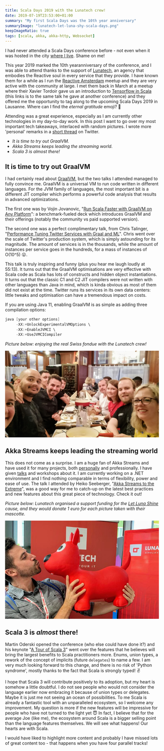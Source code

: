 ```yaml
---
title: Scala Days 2019 with the Lunatech crew!
date: 2019-07-19T23:53:00+01:00
summary: "My first Scala Days was the 10th year anniversary"
summaryImage: "lunatech-let-luna-shy-scala-days.png"
keepImageRatio: true
tags: [scala, akka, akka-http, Websocket]
---
```


I had never attended a Scala Days conference before - not even when it was hosted in the city
[where I live](http://event.scaladays.org/scaladays-amsterdam-2015). Shame on me! 

This year 2019 marked the 10th yearanniversary of the conference, and I was able to attend thanks to 
the support of [Lunatech](https://lunatech.com/),
an agency that embodies the Reactive soul in every service that they provide. I have known them for a while as I run 
the [Reactive Amsterdam](https://www.meetup.com/Reactive-Amsterdam/) meetup and they are very active with the community
at large. I met them back in March at a meetup where their Xavier Tordoir gave us an introduction to 
[Tensorflow in Scala](https://www.youtube.com/watch?v=83iprWIhjMM) (this links is to the same talk he gave at another conference)
and they offered me the opportunity to tag along to the upcoming Scala Days 2019 in Lausanne. Where can I find the _eternal gratitude_ emoji? 🙂

Attending was a great experience, especially as I am currently other technologies in my day-to-day work. 
In this post I want to go over my most important tech takeaways, interlaced with random pictures. I wrote more 'personal'
remarks in a [short thread](https://twitter.com/ticofab/status/1139918004806967297) on Twitter.

* *It is time to try out GraalVM.*
* *Akka Streams keeps leading the streaming world.*
* *Scala 3 is _almost_ there!* 

## It is time to try out GraalVM

I had certainly read about [GraalVM](https://www.graalvm.org/), but the two talks I attended managed to fully convince me.
GraalVM is a universal VM to run code written in different languages. For the JVM family of languages, the most important bit
is a different JIT compiler which performs a powerful code analysis that results in advanced optimizations.

The first one was by Vojin Jovanovic, "[Run Scala Faster with GraalVM on Any Platform](https://scaladays.org/schedule/run-scala-faster-with-graalvm-on-any-platform)":
a benchmark-fueled deck which introduces GraalVM and their offerings (notably the community vs paid supported version).
 
The second one was a perfect complimentary talk, from Chris Talinger, 
"[Performance Tuning Twitter Services with Graal and ML](https://scaladays.org/schedule/performance-tuning-twitter-services-with-graal-and-ml)".
Chris went over the scale of Twitter's production system, which is simply astounding for its magnitude. The amount of services
is in the thousands, while the amount of instances per service goes in the hundreds, for a mass of instances of O(10^5) 😮. 

This talk is truly inspiring and funny (plus you hear me laugh loudly at 55:13). It turns out that the GraalVM
optimisations are very effective with Scala code as Scala has lots of constructs and hidden object instantiations. It turns out
that the classic C1 and C2 JIT compilers were not written with other languages than Java in mind, which is kinda obvious as most
of them did not exist at the time. Twitter runs its services in its own data centers: little tweaks and optimisation can
have a tremendous impact on costs.

If you are using Java 11, enabling GraalVM is as simple as adding three compilation options:

```java
java [your other options]
     -XX:+UnlockExperimentalVMOptions \
     -XX:+EnableJVMCI \
     -XX:+UseJVMCICompiler
```

_Picture below: enjoying the real Swiss fondue with the Lunatech crew!_

![When in Switzerland, enjoy the real fondue.](lunatech-fondue-lausanne-scala-days-2019.png)

## Akka Streams keeps leading the streaming world

This does not come as a surprise. I am a huge fan of Akka Streams and have used it for many projects, both
[personally](http://ticofab.io/Caterina-side-project/) and professionally. I have given
[talks](https://www.youtube.com/watch?v=MQGXrrhGUTw&t=5s) and workshops about it. 
I am currently working on a .NET environment and I find nothing comparable in terms of flexibility, power and ease of use.
The talk I attended by Heiko Seeberger, "[Akka Streams to the Extreme](https://scaladays.org/schedule/akka-streams-to-the-extreme)",
was a good way for me to catch-up on the latest best practices and new features about this great piece of technology. Check it out!

_Picture below: Lunatech organised a support funding for the [Let Luna Shine](https://www.gofundme.com/let-luna-shine) cause,
and they would donate 1 euro for each picture taken with their mascotte._ 

![Let Luna shine](lunatech-let-luna-shy-scala-days.png)

## Scala 3 is _almost_ there!

Martin Oderski opened the conference (who else could have done it?) and his keynote "[A Tour of Scala 3](https://www.gofundme.com/let-luna-shine)"
went over the features that he believes will bring the largest benefits to Scala practitioners more. Enums, union types,
a rework of the concept of implicits (future `delegates`) to name a few. I am very much looking forward to this change, and
there is no risk of 'Python syndrome', mostly thanks to the fact that Scala is strongly typed! ✌️

I hope that Scala 3 will contribute positively to its adoption, but my heart is somehow a little doubtful. I do not see people who
would not consider the language earlier now embracing it because of union types or delegates. Maybe it is just me not seeing
an ocean of possibilities. To me Scala is already a fantastic tool with an unparalleled ecosystem, so I welcome any improvement.
My question is more if the new features will be impressive for people who have not turned to the light yet 😇
In fact, I believe that for the average Joe (like me), the ecosystem around Scala is a bigger selling point than the 
language features themselves. We will see what happens! Our hearts are with Scala.

I would have liked to highlight more content and probably I have missed lots of great content too - that happens when 
you have four parallel tracks!